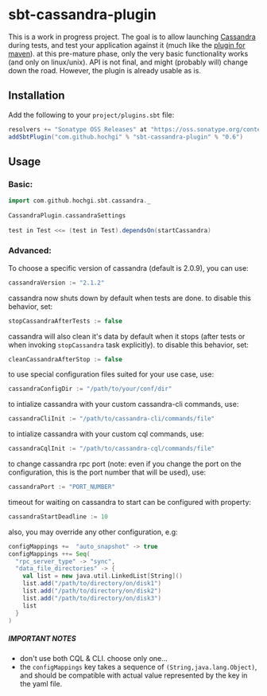 sbt-cassandra-plugin
====================

This is a work in progress project.  The goal is to allow launching [Cassandra](http://cassandra.apache.org) during tests, and test your application against it (much like the [plugin for maven](http://mojo.codehaus.org/cassandra-maven-plugin)).
at this pre-mature phase, only the very basic functionality works (and only on linux/unix). API is not final, and might (probably will) change down the road.
However, the plugin is already usable as is.

## Installation ##
Add the following to your `project/plugins.sbt` file:
```scala
resolvers += "Sonatype OSS Releases" at "https://oss.sonatype.org/content/repositories/releases"
addSbtPlugin("com.github.hochgi" % "sbt-cassandra-plugin" % "0.6")
```

## Usage ##
### Basic: ###
```scala
import com.github.hochgi.sbt.cassandra._
    
CassandraPlugin.cassandraSettings
   
test in Test <<= (test in Test).dependsOn(startCassandra)
``` 
### Advanced: ##
To choose a specific version of cassandra (default is 2.0.9), you can use:
```scala
cassandraVersion := "2.1.2"
```
cassandra now shuts down by default when tests are done. to disable this behavior, set:
```scala
stopCassandraAfterTests := false
```
cassandra will also clean it's data by default when it stops (after tests or when invoking `stopCassandra` task explicitly). to disable this behavior, set:
```scala
cleanCassandraAfterStop := false
```
to use special configuration files suited for your use case, use:
```scala
cassandraConfigDir := "/path/to/your/conf/dir"
```
to intialize cassandra with your custom cassandra-cli commands, use:
```scala
cassandraCliInit := "/path/to/cassandra-cli/commands/file"
```
to intialize cassandra with your custom cql commands, use:
```scala
cassandraCqlInit := "/path/to/cassandra-cql/commands/file"
```
to change cassandra rpc port (note: even if you change the port on the configuration, this is the port number that will be used), use:
```scala
cassandraPort := "PORT_NUMBER"
```
timeout for waiting on cassandra to start can be configured with property:
```scala
cassandraStartDeadline := 10
```
also, you may override any other configuration, e.g:
```scala
configMappings +=  "auto_snapshot" -> true
configMappings ++= Seq(
  "rpc_server_type" -> "sync", 
  "data_file_directories" -> {
    val list = new java.util.LinkedList[String]()
    list.add("/path/to/directory/on/disk1")
    list.add("/path/to/directory/on/disk2")
    list.add("/path/to/directory/on/disk3")
    list
  }
)
```
##### IMPORTANT NOTES #####
* don't use both CQL & CLI. choose only one...
* the `configMappings` key takes a sequence of `(String,java.lang.Object)`, and should be compatible with actual value represented by the key in the yaml file.
